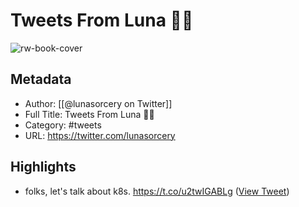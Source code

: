 # Tweets From Luna 🏳️‍🌈

![rw-book-cover](https://pbs.twimg.com/profile_images/1676752168022425600/HqziO4Vd.jpg)

## Metadata
- Author: [[@lunasorcery on Twitter]]
- Full Title: Tweets From Luna 🏳️‍🌈
- Category: #tweets
- URL: https://twitter.com/lunasorcery

## Highlights
- folks, let's talk about k8s. https://t.co/u2twIGABLg ([View Tweet](https://twitter.com/lunasorcery/status/1278984875190689798))
